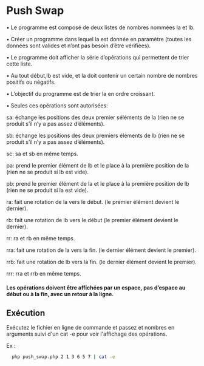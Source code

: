 
# Push Swap

• Le programme est composé de deux listes de nombres nommées la et lb.

• Créer un programme dans lequel la est donnée en paramètre (toutes les données sont valides et n’ont pas besoin d’être vérifiées).

• Le programme doit afficher la série d’opérations qui permettent de trier cette liste.

• Au tout début,lb est vide, et la doit contenir un certain nombre de nombres positifs ou négatifs.

• L’objectif du programme est de trier la en ordre croissant.

• Seules ces opérations sont autorisées:

sa: échange les positions des deux premier séléments de la (rien ne se produit s’il n’y a pas assez d’éléments).

sb: échange les positions des deux premiers éléments de lb (rien ne se produit s’il n’y a pas assez d’éléments).

sc: sa et sb en même temps.

pa: prend le premier élément de lb et le place à la première position de la (rien ne se produit si lb est vide).

pb: prend le premier élément de la et le place à la première position de lb (rien ne se produit si la est vide).

ra: fait une rotation de la vers le début. (le premier élément devient le dernier).

rb: fait une rotation de lb vers le début (le premier élément devient le dernier).

rr: ra et rb en même temps.

rra: fait une rotation de la vers la fin. (le dernier élément devient le premier).

rrb: fait une rotation de lb vers la fin. (le dernier élément devient le premier).

rrr: rra et rrb en même temps.

#### Les opérations doivent être affichées par un espace, pas d’espace au début ou à la fin, avec un retour à la ligne.
 
## Exécution

Exécutez le fichier en ligne de commande et passez et nombres en arguments suivi d'un cat -e pour voir l'affichage des opérations.

Ex :

```bash
  php push_swap.php 2 1 3 6 5 7 | cat -e
```
    

